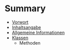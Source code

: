 # Summary

* [Vorwort](README.md)
* [Inhaltsangabe](chapter1.md)
* [Allgemeine Informationen](allgemeine_informationen.md)
* [Klassen](klassen.md)
   * Methoden

